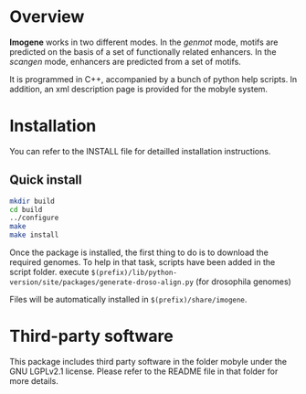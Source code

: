 Overview
========

**Imogene** works in two different modes. In the *genmot* mode, motifs are predicted on the basis of a set of functionally related enhancers. In the *scangen* mode, enhancers are predicted from a set of motifs.

It is programmed in C++, accompanied by a bunch of python help scripts. In addition, an xml description page is provided for the mobyle system.


Installation
============

You can refer to the INSTALL file for detailled installation instructions. 

Quick install
-------------

```sh
mkdir build
cd build
../configure
make
make install
```

Once the package is installed, the first thing to do is to download the required genomes. To help in that task, scripts have been added in the script folder.
execute `$(prefix)/lib/python-version/site/packages/generate-droso-align.py` (for drosophila genomes)

Files will be automatically installed in `$(prefix)/share/imogene`.


Third-party software
====================

This package includes third party software in the folder mobyle under the GNU LGPLv2.1 license. Please refer to the README file in that folder for more details.
